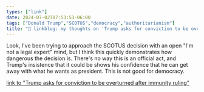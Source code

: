 ```yaml
---
types: ["link"]
date: 2024-07-02T07:53:53-06:00
tags: ["Donald Trump","SCOTUS","democracy","authoritarianism"]
title: "🔗 linkblog: my thoughts on 'Trump asks for conviction to be overturned after immunity ruling'"
---
```

Look, I've been trying to approach the SCOTUS decision with an open "I'm not a legal expert" mind, but I think this quickly demonstrates how dangerous the decision is. There's no way this is an official act, and Trump's insistence that it could be shows his confidence that he can get away with what he wants as president. This is not good for democracy.

[link to "Trump asks for conviction to be overturned after immunity ruling"](https://www.bbc.com/news/articles/cw4yp9g7ynwo)
